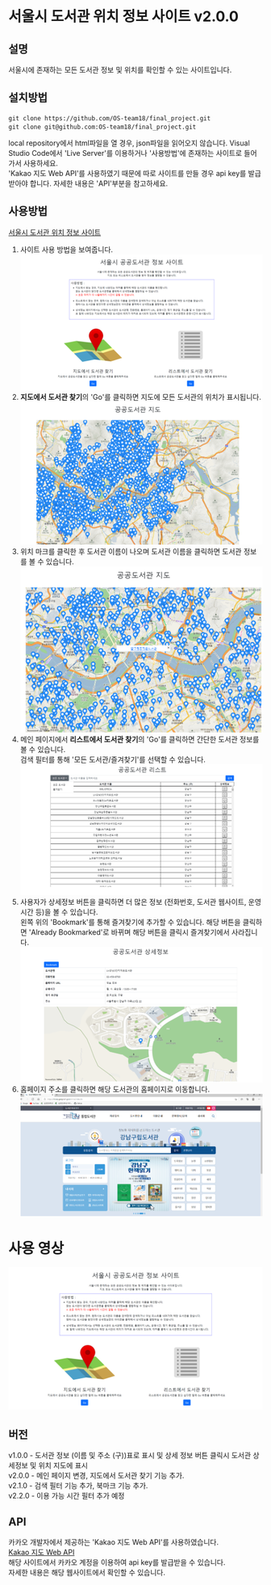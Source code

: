 # 서울시 도서관 위치 정보 사이트 v2.0.0

## 설명

서울시에 존재하는 모든 도서관 정보 및 위치를 확인할 수 있는 사이트입니다.

## 설치방법

`git clone https://github.com/OS-team18/final_project.git`  
 `git clone git@github.com:OS-team18/final_project.git`

local repository에서 html파일을 열 경우, json파일을 읽어오지 않습니다. Visual Studio Code에서 'Live Server'를 이용하거나 '사용방법'에 존재하는 사이트로 들어가서 사용하세요.  
 'Kakao 지도 Web API'를 사용하였기 때문에 따로 사이트를 만들 경우 api key를 발급받아야 합니다. 자세한 내용은 'API'부분을 참고하세요.

## 사용방법

[서울시 도서관 위치 정보 사이트](https://os-team18.github.io/final_project/)

1. 사이트 사용 방법을 보여줍니다.
   ![main_page](doc/main_page.PNG)
2. <strong>지도에서 도서관 찾기</strong>의 'Go'를 클릭하면 지도에 모든 도서관의 위치가 표시됩니다.
   ![all_library](doc/all_library.PNG)
3. 위치 마크를 클릭한 후 도서관 이름이 나오며 도서관 이름을 클릭하면 도서관 정보를 볼 수 있습니다.
   ![click](doc/click.PNG)
4. 메인 페이지에서 <strong>리스트에서 도서관 찾기</strong>의 'Go'를 클릭하면 간단한 도서관 정보를 볼 수 있습니다.  
   검색 필터를 통해 '모든 도서관/즐겨찾기'를 선택할 수 있습니다.
   ![index](doc/index.png)
5. 사용자가 상세정보 버튼을 클릭하면 더 많은 정보 (전화번호, 도서관 웹사이트, 운영시간 등)을 볼 수 있습니다.  
   왼쪽 위의 'Bookmark'를 통해 즐겨찾기에 추가할 수 있습니다. 해당 버튼을 클릭하면 'Already Bookmarked'로 바뀌며 해당 버튼을 클릭시 즐겨찾기에서 사라집니다.
   ![detailed](doc/detailed.png)
6. 홈페이지 주소를 클릭하면 해당 도서관의 홈페이지로 이동합니다.
   ![exampleSite](doc/examplesite.png)

# 사용 영상

[![samplevideo](doc/main_page.PNG)](https://www.youtube.com/watch?v=Hr6WYuyWJto)

## 버전

v1.0.0 - 도서관 정보 (이름 및 주소 (구))표로 표시 및 상세 정보 버튼 클릭시 도서관 상세정보 및 위치 지도에 표시  
v2.0.0 - 메인 페이지 변경, 지도에서 도서관 찾기 기능 추가.  
v2.1.0 - 검색 필터 기능 추가, 북마크 기능 추가.  
v2.2.0 - 이용 가능 시간 필터 추가 예정

## API

카카오 개발자에서 제공하는 'Kakao 지도 Web API'를 사용하였습니다.  
 [Kakao 지도 Web API](https://apis.map.kakao.com/web/guide/)  
 해당 사이트에서 카카오 계정을 이용하여 api key를 발급받을 수 있습니다.  
 자세한 내용은 해당 웹사이트에서 확인할 수 있습니다.
